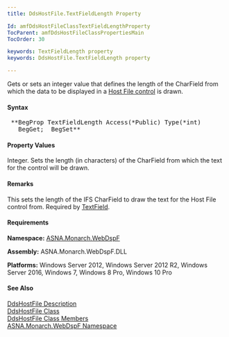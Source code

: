 ```yaml
---
title: DdsHostFile.TextFieldLength Property

Id: amfDdsHostFileClassTextFieldLengthProperty
TocParent: amfDdsHostFileClassPropertiesMain
TocOrder: 30

keywords: TextFieldLength property
keywords: DdsHostFile.TextFieldLength property

---
```


Gets or sets an integer value that defines the length of the CharField from which the data to be displayed in a [Host File control](amfDdsHostFileClass.html) is drawn.

#### Syntax
<pre class="prettyprint"> **BegProp TextFieldLength Access(*Public) Type(*int)
   BegGet;  BegSet** </pre>

#### Property Values
Integer. Sets the length (in characters) of the CharField from which the text for the control will be drawn. 

#### Remarks
This sets the length of the IFS CharField to draw the text for the Host File control from. Required by [TextField](amfDdsHostFileClassTextFieldProperty.html).

#### Requirements
**Namespace:** [ASNA.Monarch.WebDspF](amfWebDspFNamespace.html)

**Assembly:** ASNA.Monarch.WebDspF.DLL

**Platforms:** Windows Server 2012, Windows Server 2012 R2, Windows Server 2016, Windows 7, Windows 8 Pro, Windows 10 Pro

#### See Also
[DdsHostFile Description](amfUnderstandingHostFiles.html)<br /> [ DdsHostFile Class](amfDdsHostFileClass.html) <br /> [ DdsHostFile Class Members](amfDdsHostFileClassMembers.html) <br /> [ ASNA.Monarch.WebDspF Namespace](amfWebDspFNamespace.html) 
